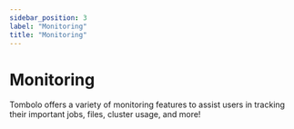 ```yaml
---
sidebar_position: 3
label: "Monitoring"
title: "Monitoring"
---
```


# Monitoring

Tombolo offers a variety of monitoring features to assist users in tracking their important jobs, files, cluster usage, and more!
